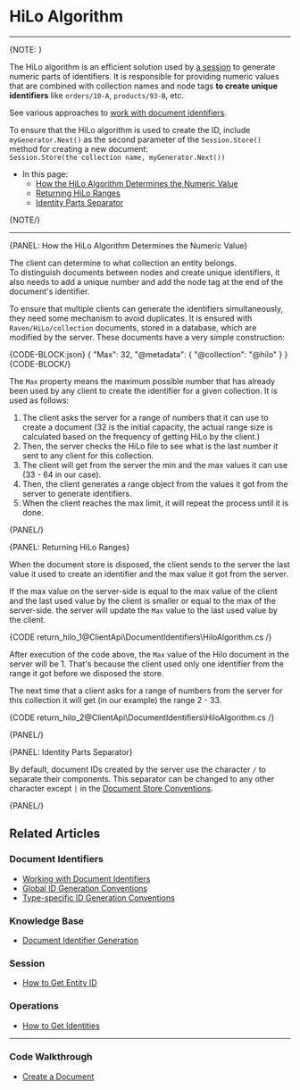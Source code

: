 # HiLo Algorithm
---

{NOTE: }

The HiLo algorithm is an efficient solution used by [a session](../../session/what-is-a-session-and-how-does-it-work) 
to generate numeric parts of identifiers. 
It is responsible for providing numeric values that are combined with collection names and node tags **to 
create unique identifiers** like `orders/10-A`, `products/93-B`, etc. 

See various approaches to [work with document identifiers](../../client-api/document-identifiers/working-with-document-identifiers).  

To ensure that the HiLo algorithm is used to create the ID, include `myGenerator.Next()` as the second parameter of the 
`Session.Store()` method for creating a new document:  
`Session.Store(the collection name, myGenerator.Next())`  

* In this page:
   * [How the HiLo Algorithm Determines the Numeric Value](../../client-api/document-identifiers/hilo-algorithm#how-the-hilo-algorithm-determines-the-numeric-value)
   * [Returning HiLo Ranges](../../client-api/document-identifiers/hilo-algorithm#returning-hilo-ranges)
   * [Identity Parts Separator](../../client-api/document-identifiers/hilo-algorithm#identity-parts-separator)

{NOTE/}

---

{PANEL: How the HiLo Algorithm Determines the Numeric Value}

The client can determine to what collection an entity belongs.  
To distinguish documents between nodes and create unique identifiers, 
it also needs to add a unique number and add the node tag at the end of the document's identifier.

To ensure that multiple clients can generate the identifiers simultaneously, they need some mechanism to avoid duplicates. 
It is ensured with `Raven/HiLo/collection` documents, stored in a database, which are modified by the server. 
These documents have a very simple construction:

{CODE-BLOCK:json}
{
    "Max": 32,
    "@metadata": {
        "@collection": "@hilo"
    }
}
{CODE-BLOCK/}

The `Max` property means the maximum possible number that has already been used by any client to create the identifier for a given collection. 
It is used as follows:

1. The client asks the server for a range of numbers that it can use to create a document (32 is the initial capacity, the actual range size is calculated based on the frequency of getting HiLo by the client.)
2. Then, the server checks the HiLo file to see what is the last number it sent to any client for this collection.
3. The client will get from the server the min and the max values it can use (33 - 64 in our case).
4. Then, the client generates a range object from the values it got from the server to generate identifiers.
5. When the client reaches the max limit, it will repeat the process until it is done.

{PANEL/}

{PANEL: Returning HiLo Ranges}

When the document store is disposed, the client sends to the server the last value it used to create an identifier 
and the max value it got from the server.

If the max value on the server-side is equal to the max value of the client 
and the last used value by the client is smaller or equal to the max of the server-side. 
the server will update the `Max` value to the last used value by the client.

{CODE return_hilo_1@ClientApi\DocumentIdentifiers\HiloAlgorithm.cs /}

After execution of the code above, the `Max` value of the Hilo document in the server will be 1. 
That's because the client used only one identifier from the range it got before we disposed the store.

The next time that a client asks for a range of numbers from the server for this collection it will get (in our example) the range 2 - 33.

{CODE return_hilo_2@ClientApi\DocumentIdentifiers\HiloAlgorithm.cs /}

{PANEL/}

{PANEL: Identity Parts Separator}

By default, document IDs created by the server use the character `/` to separate their components. 
This separator can be changed to any other character except `|` in the 
[Document Store Conventions](../../client-api/configuration/conventions#changing-the-identity-separator).  

{PANEL/}

## Related Articles

### Document Identifiers

- [Working with Document Identifiers](../../client-api/document-identifiers/working-with-document-identifiers)
- [Global ID Generation Conventions](../../client-api/configuration/identifier-generation/global)
- [Type-specific ID Generation Conventions](../../client-api/configuration/identifier-generation/type-specific)

### Knowledge Base

- [Document Identifier Generation](../../server/kb/document-identifier-generation)

### Session

- [How to Get Entity ID](../../client-api/session/how-to/get-entity-id)

### Operations

- [How to Get Identities](../../client-api/operations/maintenance/identities/get-identities)

---

### Code Walkthrough

- [Create a Document](https://demo.ravendb.net/demos/csharp/basics/create-document)
